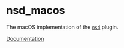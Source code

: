 # nsd_macos

The macOS implementation of the [`nsd`][1] plugin.

[Documentation][1]

[1]: https://github.com/sebastianhaberey/nsd
